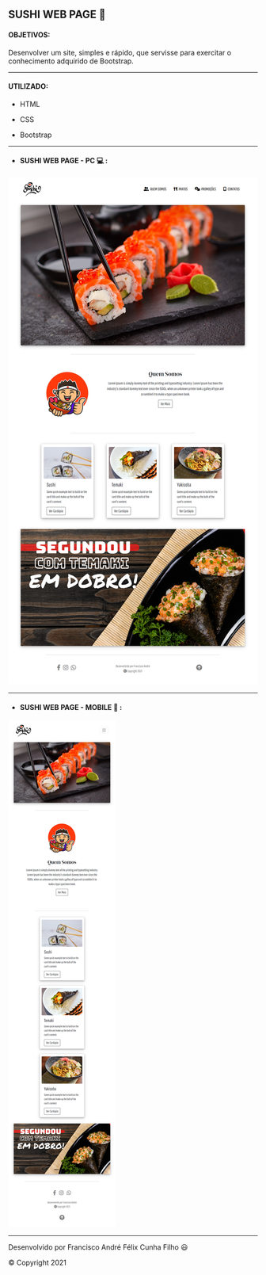 ##  SUSHI WEB PAGE :sushi:



#### OBJETIVOS:

Desenvolver um site, simples e rápido, que servisse para exercitar o conhecimento adquirido de Bootstrap.



---



#### UTILIZADO:

- HTML

- CSS

- Bootstrap

  

---



- #### SUSHI WEB PAGE - PC :computer: :

<img src="./SCREENSHOTS\SUSHI - PC.png" />

---



- #### SUSHI WEB PAGE - MOBILE :iphone: :

<img src="./SCREENSHOTS/SUSHI - Mobile.png" />

---



Desenvolvido por Francisco André Félix Cunha Filho :smiley: 

:copyright: Copyright 2021

